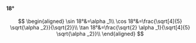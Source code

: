 #### 18°

$$
\begin{aligned}
\sin 18°&=\alpha _1\\
\cos 18°&=\frac{\sqrt[4]{5} \sqrt{\alpha _2}}{\sqrt{2}}\\
\tan 18°&=\frac{\sqrt{2} \alpha _1}{\sqrt[4]{5} \sqrt{\alpha _2}}\\
\end{aligned}
$$

